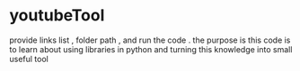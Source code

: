 # youtubeTool
provide links list , folder path , and run the code .  the purpose is this code is to learn about using libraries in python and turning this knowledge into small useful tool
